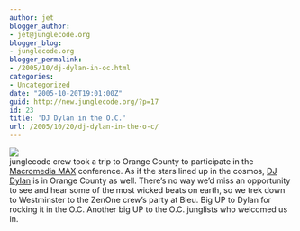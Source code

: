 ```yaml
---
author: jet
blogger_author:
- jet@junglecode.org
blogger_blog:
- junglecode.org
blogger_permalink:
- /2005/10/dj-dylan-in-oc.html
categories:
- Uncategorized
date: "2005-10-20T19:01:00Z"
guid: http://new.junglecode.org/?p=17
id: 23
title: 'DJ Dylan in the O.C.'
url: /2005/10/20/dj-dylan-in-the-o-c/
---
```


[![](https://www.junglecode.com/images/blog/dylan_mix_orange_thumb.jpg)](https://www.junglecode.com/images/blog/dylan_mix_orange.jpg)  
junglecode crew took a trip to Orange County to participate in the [Macromedia MAX](http://www.macromedia.com/macromedia/events/max/) conference. As if the stars lined up in the cosmos, [DJ Dylan](http://www.freak-recordings.com/) is in Orange County as well. There’s no way we’d miss an opportunity to see and hear some of the most wicked beats on earth, so we trek down to Westminster to the ZenOne crew’s party at Bleu. Big UP to Dylan for rocking it in the O.C. Another big UP to the O.C. junglists who welcomed us in.